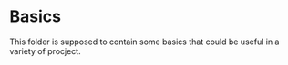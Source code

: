 # Basics

This folder is supposed to contain some basics that could be useful in a variety of procject.
